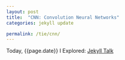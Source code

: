 ```yaml
---
layout: post
title:  "CNN: Convolution Neural Networks"
categories: jekyll update

permalink: /tie/cnn/
---
```


Today, {{page.date}} I Explored: [Jekyll Talk][jekyll-talk]

[jekyll-docs]: https://jekyllrb.com/docs/home
[jekyll-gh]:   https://github.com/jekyll/jekyll
[jekyll-talk]: https://talk.jekyllrb.com/